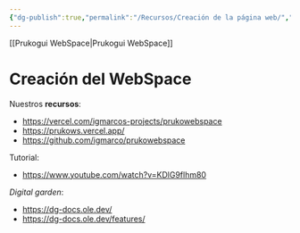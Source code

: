 ```yaml
---
{"dg-publish":true,"permalink":"/Recursos/Creación de la página web/","tags":["prukogui","recurso"],"dgShowBacklinks":true,"dgShowLocalGraph":true,"dgShowFileTree":true,"dgEnableSearch":true,"dgShowToc":true,"dgLinkPreview":true,"dgShowTags":true}
---
```


[[Prukogui WebSpace\|Prukogui WebSpace]]
# Creación del WebSpace
Nuestros **recursos**:
- https://vercel.com/igmarcos-projects/prukowebspace
- https://prukows.vercel.app/
- https://github.com/igmarco/prukowebspace

Tutorial:
- https://www.youtube.com/watch?v=KDlG9flhm80

*Digital garden*:
- https://dg-docs.ole.dev/
- https://dg-docs.ole.dev/features/